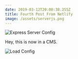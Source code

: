 ```yaml
---
date: 2019-03-12T20:00:38.255Z
title: Fourth Post From Netlify
image: /assets/serverjs.png
---
```

![Express Server Config](/assets/serverjs.png)

Hey, this is now in a CMS. <!-- end -->

![Load Config](/assets/featuretoggle.png)
